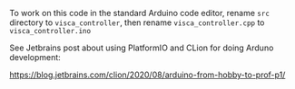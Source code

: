 To work on this code in the standard Arduino code editor, rename `src` directory to `visca_controller`, then rename
`visca_controller.cpp` to `visca_controller.ino`

See Jetbrains post about using PlatformIO and CLion for doing Arduno development:

https://blog.jetbrains.com/clion/2020/08/arduino-from-hobby-to-prof-p1/